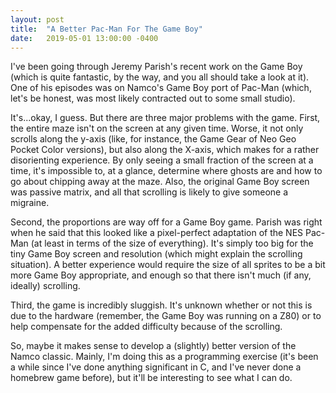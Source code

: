 ```yaml
---
layout: post
title:  "A Better Pac-Man For The Game Boy"
date:   2019-05-01 13:00:00 -0400
---
```


I've been going through Jeremy Parish's recent work on the Game Boy (which is quite fantastic, by the way, and you all should take a look at it). One of his episodes was on Namco's Game Boy port of Pac-Man (which, let's be honest, was most likely contracted out to some small studio).

It's...okay, I guess. But there are three major problems with the game. First, the entire maze isn't on the screen at any given time. Worse, it not only scrolls along the y-axis (like, for instance, the Game Gear of Neo Geo Pocket Color versions), but also along the X-axis, which makes for a rather disorienting experience. By only seeing a small fraction of the screen at a time, it's impossible to, at a glance, determine where ghosts are and how to go about chipping away at the maze. Also, the original Game Boy screen was passive matrix, and all that scrolling is likely to give someone a migraine.

Second, the proportions are way off for a Game Boy game. Parish was right when he said that this looked like a pixel-perfect adaptation of the NES Pac-Man (at least in terms of the size of everything). It's simply too big for the tiny Game Boy screen and resolution (which might explain the scrolling situation). A better experience would require the size of all sprites to be a bit more Game Boy appropriate, and enough so that there isn't much (if any, ideally) scrolling.

Third, the game is incredibly sluggish. It's unknown whether or not this is due to the hardware (remember, the Game Boy was running on a Z80) or to help compensate for the added difficulty because of the scrolling.

So, maybe it makes sense to develop a (slightly) better version of the Namco classic. Mainly, I'm doing this as a programming exercise (it's been a while since I've done anything significant in C, and I've never done a homebrew game before), but it'll be interesting to see what I can do.

